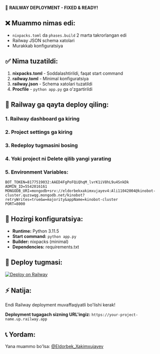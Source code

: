 🚂 **RAILWAY DEPLOYMENT - FIXED & READY!**

## ❌ **Muammo nimas edi:**
- `nixpacks.toml` da `phases.build` 2 marta takrorlangan edi
- Railway JSON schema xatolari
- Murakkab konfiguratsiya

## ✅ **Nima tuzatildi:**
1. **nixpacks.toml** - Soddalashtirildi, faqat start command
2. **railway.toml** - Minimal konfiguratsiya  
3. **railway.json** - Schema xatolari tuzatildi
4. **Procfile** - `python app.py` ga o'zgartirildi

## 🎯 **Railway ga qayta deploy qiling:**

### 1. Railway dashboard ga kiring
### 2. Project settings ga kiring  
### 3. **Redeploy** tugmasini bosing
### 4. Yoki project ni **Delete** qilib yangi yarating

### 5. Environment Variables:
```env
BOT_TOKEN=8177519032:AAED4FgPoFQiQhqM_lvrK1iV8hL9u4SnkDk
ADMIN_ID=5542016161
MONGODB_URI=mongodb+srv://eldorbekxakimxujayev4:Ali11042004@kinobot-cluster.quzswqg.mongodb.net/kinobot?retryWrites=true&w=majority&appName=kinobot-cluster
PORT=8000
```

## 🔧 **Hozirgi konfiguratsiya:**
- **Runtime:** Python 3.11.5
- **Start command:** `python app.py`
- **Builder:** nixpacks (minimal)
- **Dependencies:** requirements.txt

## 🚀 **Deploy tugmasi:**
[![Deploy on Railway](https://railway.app/button.svg)](https://railway.app/new/template?template=https://github.com/Eldorbek2233/KINO-BOT)

## ⚡ **Natija:**
Endi Railway deployment muvaffaqiyatli bo'lishi kerak! 

**Deployment tugagach sizning URL'ingiz:**
`https://your-project-name.up.railway.app`

## 📞 **Yordam:**
Yana muammo bo'lsa: [@Eldorbek_Xakimxujayev](https://t.me/Eldorbek_Xakimxujayev)
